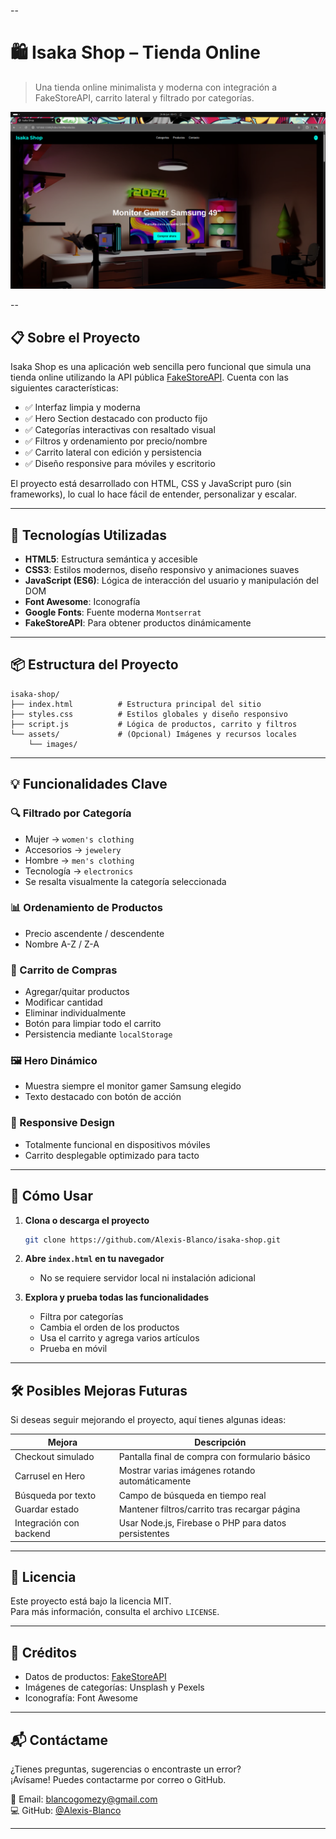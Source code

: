 
--

# 🛍️ Isaka Shop – Tienda Online

> Una tienda online minimalista y moderna con integración a FakeStoreAPI, carrito lateral y filtrado por categorías.

![Isaka Shop](assets/images/isaka_shop.png)

--

## 📋 Sobre el Proyecto

Isaka Shop es una aplicación web sencilla pero funcional que simula una tienda online utilizando la API pública [FakeStoreAPI](https://fakestoreapi.com). Cuenta con las siguientes características:

- ✅ Interfaz limpia y moderna
- ✅ Hero Section destacado con producto fijo
- ✅ Categorías interactivas con resaltado visual
- ✅ Filtros y ordenamiento por precio/nombre
- ✅ Carrito lateral con edición y persistencia
- ✅ Diseño responsive para móviles y escritorio

El proyecto está desarrollado con HTML, CSS y JavaScript puro (sin frameworks), lo cual lo hace fácil de entender, personalizar y escalar.

---

## 🧰 Tecnologías Utilizadas

- **HTML5**: Estructura semántica y accesible
- **CSS3**: Estilos modernos, diseño responsivo y animaciones suaves
- **JavaScript (ES6)**: Lógica de interacción del usuario y manipulación del DOM
- **Font Awesome**: Iconografía
- **Google Fonts**: Fuente moderna `Montserrat`
- **FakeStoreAPI**: Para obtener productos dinámicamente

---

## 📦 Estructura del Proyecto

```
isaka-shop/
├── index.html          # Estructura principal del sitio
├── styles.css          # Estilos globales y diseño responsivo
├── script.js           # Lógica de productos, carrito y filtros
└── assets/             # (Opcional) Imágenes y recursos locales
    └── images/
```

---

## 💡 Funcionalidades Clave

### 🔍 Filtrado por Categoría
- Mujer → `women's clothing`
- Accesorios → `jewelery`
- Hombre → `men's clothing`
- Tecnología → `electronics`
- Se resalta visualmente la categoría seleccionada

### 📊 Ordenamiento de Productos
- Precio ascendente / descendente
- Nombre A-Z / Z-A

### 🛒 Carrito de Compras
- Agregar/quitar productos
- Modificar cantidad
- Eliminar individualmente
- Botón para limpiar todo el carrito
- Persistencia mediante `localStorage`

### 🖼️ Hero Dinámico
- Muestra siempre el monitor gamer Samsung elegido
- Texto destacado con botón de acción

### 📱 Responsive Design
- Totalmente funcional en dispositivos móviles
- Carrito desplegable optimizado para tacto

---

## 🚀 Cómo Usar

1. **Clona o descarga el proyecto**
   ```bash
   git clone https://github.com/Alexis-Blanco/isaka-shop.git
   ```

2. **Abre `index.html` en tu navegador**
   - No se requiere servidor local ni instalación adicional

3. **Explora y prueba todas las funcionalidades**
   - Filtra por categorías
   - Cambia el orden de los productos
   - Usa el carrito y agrega varios artículos
   - Prueba en móvil

---

## 🛠️ Posibles Mejoras Futuras

Si deseas seguir mejorando el proyecto, aquí tienes algunas ideas:

| Mejora | Descripción |
|-------|-------------|
| Checkout simulado | Pantalla final de compra con formulario básico |
| Carrusel en Hero | Mostrar varias imágenes rotando automáticamente |
| Búsqueda por texto | Campo de búsqueda en tiempo real |
| Guardar estado | Mantener filtros/carrito tras recargar página |
| Integración con backend | Usar Node.js, Firebase o PHP para datos persistentes |

---

## 📄 Licencia

Este proyecto está bajo la licencia MIT.  
Para más información, consulta el archivo `LICENSE`.

---

## 🙌 Créditos

- Datos de productos: [FakeStoreAPI](https://fakestoreapi.com)
- Imágenes de categorías: Unsplash y Pexels
- Iconografía: Font Awesome

---

## 📬 Contáctame

¿Tienes preguntas, sugerencias o encontraste un error?  
¡Avísame! Puedes contactarme por correo o GitHub.

📧 Email: blancogomezy@gmail.com  
💻 GitHub: [@Alexis-Blanco](https://github.com/Alexis-Blanco)

---
